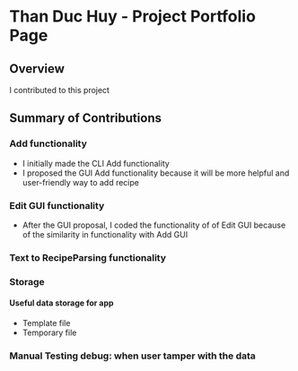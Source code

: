 # Than Duc Huy - Project Portfolio Page

## Overview
I contributed to this project

## Summary of Contributions
### Add functionality
- I initially made the CLI Add functionality
- I proposed the GUI Add functionality because it will be more helpful and user-friendly way to add recipe
### Edit GUI functionality
- After the GUI proposal, I coded the functionality of of Edit GUI because of the similarity in functionality with Add GUI

### Text to RecipeParsing functionality

### Storage
#### Useful data storage for app
- Template file
- Temporary file

### Manual Testing debug: when user tamper with the data
